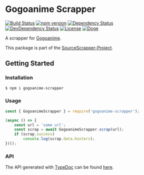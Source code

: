 # Gogoanime Scrapper

[![Build Status](https://travis-ci.org/OpenByteDev/SourceScrapper.svg?branch=master)](https://travis-ci.org/OpenByteDev/SourceScrapper)
[![npm version](https://badge.fury.io/js/gogoanime-scrapper.svg)](https://www.npmjs.com/package/gogoanime-scrapper)
[![Dependency Status](https://david-dm.org/OpenByteDev/SourceScrapper/status.svg?path=packages%2Fgogoanime)](https://david-dm.org/OpenByteDev/SourceScrapper?path=packages%2Fgogoanime)
[![DevDependency Status](https://david-dm.org/OpenByteDev/SourceScrapper/dev-status.svg?path=packages%2Fgogoanime)](https://david-dm.org/OpenByteDev/SourceScrapper?path=packages%2Fgogoanime&type=dev)
[![License](https://img.shields.io/github/license/mashape/apistatus.svg)](https://opensource.org/licenses/MIT)
[![Doge](https://img.shields.io/badge/doge-wow-yellow.svg)]()

A scrapper for [Gogoanime](https://www.gogoanime.sh/).

This package is part of the [SourceScrapper-Project](https://github.com/OpenByteDev/SourceScrapper).


## Getting Started
### Installation
```bash
$ npm i gogoanime-scrapper
```


### Usage

```js
const { GogoanimeScrapper } = require('gogoanime-scrapper');

(async () => {
    const url = 'some url';
    const scrap = await GogoanimeScrapper.scrap(url);
    if (scrap.success)
        console.log(scrap.data.hosters);
})();
```


### API
The API generated with [TypeDoc](http://typedoc.org/) can be found [here](https://openbytedev.github.io/SourceScrapper/packages/gogoanime/docs/).
